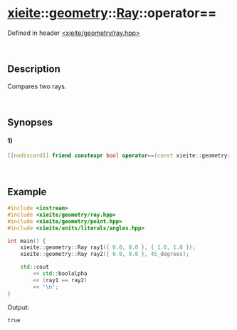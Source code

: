 # [xieite](../../../../../../xieite.md)\:\:[geometry](../../../../../../geometry.md)\:\:[Ray](../../../../ray.md)\:\:operator==
Defined in header [<xieite/geometry/ray.hpp>](../../../../../../../include/xieite/geometry/ray.hpp)

&nbsp;

## Description
Compares two rays.

&nbsp;

## Synopses
#### 1)
```cpp
[[nodiscard]] friend constexpr bool operator==(const xieite::geometry::Ray& ray1, const xieite::geometry::Ray& ray2) noexcept;
```

&nbsp;

## Example
```cpp
#include <iostream>
#include <xieite/geometry/ray.hpp>
#include <xieite/geometry/point.hpp>
#include <xieite/units/literals/angles.hpp>

int main() {
    xieite::geometry::Ray ray1({ 0.0, 0.0 }, { 1.0, 1.0 });
    xieite::geometry::Ray ray2({ 0.0, 0.0 }, 45_degrees);

    std::cout
        << std::boolalpha
        << (ray1 == ray2)
        << '\n';
}
```
Output:
```
true
```
